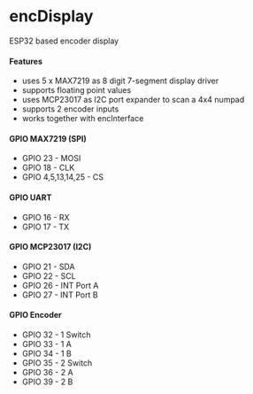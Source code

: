 # encDisplay
ESP32 based encoder display
#### Features
* uses 5 x MAX7219 as 8 digit 7-segment display driver
* supports floating point values
* uses MCP23017 as I2C port expander to scan a 4x4 numpad
* supports 2 encoder inputs
* works together with encInterface
#### GPIO MAX7219 (SPI)
* GPIO 23 - MOSI
* GPIO 18 - CLK
* GPIO 4,5,13,14,25 - CS
#### GPIO UART
* GPIO 16 - RX
* GPIO 17 - TX
#### GPIO MCP23017 (I2C)
* GPIO 21 - SDA
* GPIO 22 - SCL
* GPIO 26 - INT Port A
* GPIO 27 - INT Port B
#### GPIO Encoder
* GPIO 32 - 1 Switch
* GPIO 33 - 1 A
* GPIO 34 - 1 B
* GPIO 35 - 2 Switch
* GPIO 36 - 2 A
* GPIO 39 - 2 B